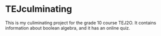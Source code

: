 TEJculminating
==============

This is my culiminating project for the grade 10 course TEJ2O. It contains information about boolean algebra, and it has an online quiz.
